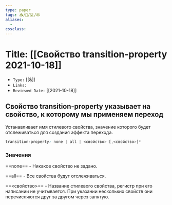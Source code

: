 ```yaml
---
type: paper
tags: 📥️/📜️/💻/🕸
aliases:
  - 
cssclass: 
---
```




# Title: **[[Свойство transition-property 2021-10-18]]**
- `Type:` [[&]]
- `Links:`
- `Reviewed Date:` [[2021-10-18]]

## Свойство transition-property указывает на свойство, к которому мы применяем переход
Устанавливает имя стилевого свойства, значение которого будет отслеживаться для создания эффекта перехода.

```css
transition-property: none | all | <свойство> [,<свойство>]*
```

### Значения

==none== - Никакое свойство не задано.

==all== - Все свойства будут отслеживаться.

==<свойство>== - Название стилевого свойства, регистр при его написании не учитывается. При указании нескольких свойств они перечисляются друг за другом через запятую.